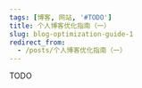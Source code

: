 ```yaml
---
tags: [博客, 网站, '#TODO']
title: 个人博客优化指南（一）
slug: blog-optimization-guide-1
redirect_from: 
  - /posts/个人博客优化指南（一）
---
```


TODO
